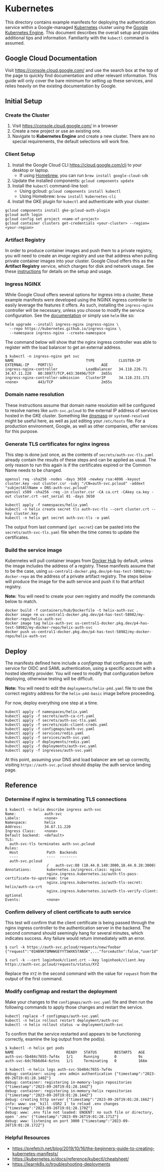 # Kubernetes

This directory contains example manifests for deploying the authentication service within a Google-managed [Kubernetes](https://kubernetes.io) cluster using the [Google Kubernetes Engine](https://cloud.google.com/kubernetes-engine). This document describes the overall setup and provides additional tips and information. Familiarity with the `kubectl` command is assumed.

## Google Cloud Documentation

Visit https://console.cloud.google.com/ and use the search box at the top of the page to quickly find documentation and other relevant information. This guide will only cover the bare minimum for setting up these services, and relies heavily on the existing documentation by Google.

## Initial Setup

### Create the Cluster

1. Visit https://console.cloud.google.com/ in a browser
1. Create a new project or use an existing one.
1. Navigate to **Kubernetes Engine** and create a new cluster. There are no special requirements, the default selections will work fine.

### Client Setup

1. Install the Google Cloud CLI https://cloud.google.com/cli to your desktop or laptop.
    * If using [Homebrew](https://brew.sh), you can run `brew install google-cloud-sdk`
1. Update the installed components: `gcloud components update`
1. Install the `kubectl` command-line tool:
    * Using gcloud: `gcloud components install kubectl`
    * Using Homebrew: `brew install kubernetes-cli`
1. Install the GKE plugin for `kubectl` and authenticate with your cluster:

```shell
gcloud components install gke-gcloud-auth-plugin
gcloud auth login
gcloud config set project <name-of-project>
gcloud container clusters get-credentials <your-cluster> --region=<your-region>
```

### Artifact Registry

In order to produce container images and push them to a private registry, you will need to create an *image registry* and use that address when pulling private container images into your cluster. Google Cloud offers this as the **Artifact Registry** service, which charges for disk and network usage. See these [instructions](https://cloud.google.com/artifact-registry/docs/docker/store-docker-container-images) for details on the setup and usage.

### Ingress NGINX

While Google Cloud offers several options for ingress into a cluster, these example manifests were developed using the NGINX ingress controller to easily leverage the features it offers. As such, installing the `ingress-nginx` controller will be necessary, unless you choose to modify the service configuration. See the [documentation](https://kubernetes.github.io/ingress-nginx/deploy/) or simply use `helm` like so:

```shell
helm upgrade --install ingress-nginx ingress-nginx \
  --repo https://kubernetes.github.io/ingress-nginx \
  --namespace ingress-nginx --create-namespace
```

The command below will show that the nginx ingress controller was able to register with the load balancer to get an external address.

```shell
$ kubectl -n ingress-nginx get svc
NAME                                 TYPE           CLUSTER-IP       EXTERNAL-IP    PORT(S)                      AGE
ingress-nginx-controller             LoadBalancer   34.118.226.71    34.67.11.220   80:30977/TCP,443:30496/TCP   2m55s
ingress-nginx-controller-admission   ClusterIP      34.118.231.171   <none>         443/TCP                      2m55s
```

### Domain name resolution

These instructions assume that domain name resolution will be configured to resolve names like `auth-svc.pcloud` to the external IP address of services hosted in the GKE cluster. Something like [dnsmasq](https://thekelleys.org.uk/dnsmasq/doc.html) or `systemd-resolved` might be useful here, as well as just editing your `/etc/hosts` file. For a production environment, Google, as well as other companies, offer services for this purpose.

### Generate TLS certificates for nginx ingress

This step is done just once, as the contents of `secrets/auth-svc-tls.yaml` already contain the results of these steps and can be applied as usual. The only reason to run this again is if the certificates expired or the Common Name needs to be changed.

```shell
openssl req -sha256 -nodes -days 3650 -newkey rsa:4096 -keyout cluster.key -out cluster.csr -subj "/CN=auth-svc.pcloud" -addext "subjectAltName = DNS:auth-svc.pcloud"
openssl x509 -sha256 -req -in cluster.csr -CA ca.crt -CAkey ca.key -out cluster.crt -set_serial 01 -days 3650

kubectl apply -f namespaces/helix.yaml
kubectl -n helix create secret tls auth-svc-tls --cert cluster.crt --key cluster.key
kubectl -n helix get secret auth-svc-tls -o yaml
```

The output from last command (`get secret`) can be pasted into the `secrets/auth-svc-tls.yaml` file when the time comes to update the certificates.

### Build the service image

Kubernetes will pull container images from [Docker Hub](https://hub.docker.com) by default, unless the image includes the address of a registry. These manifests assume that to be the case, using `us-central1-docker.pkg.dev/p4-has-test-58982/my-docker-repo` as the address of a private artifact registry. The steps below will produce the image for the auth service and push it to that artifact registry.

**Note:** You will need to create your own registry and modify the commands below to match.

```shell
docker build -f containers/hub/Dockerfile -t helix-auth-svc .
docker image rm us-central1-docker.pkg.dev/p4-has-test-58982/my-docker-repo/helix-auth-svc
docker image tag helix-auth-svc us-central1-docker.pkg.dev/p4-has-test-58982/my-docker-repo/helix-auth-svc
docker push us-central1-docker.pkg.dev/p4-has-test-58982/my-docker-repo/helix-auth-svc
```

## Deploy

The manifests defined here include a _configmap_ that configures the auth service for OIDC and SAML authentication, using a specific account with a hosted identity provider. You will need to modify that configuration before deploying, otherwise testing will be difficult.

**Note:** You will need to edit the `deployments/helix-p4d.yaml` file to use the correct registry address for the `helix-p4d-basic` image before proceeding.

For now, deploy everything one step at a time.

```shell
kubectl apply -f namespaces/helix.yaml
kubectl apply -f secrets/auth-ca-crt.yaml
kubectl apply -f secrets/auth-svc-tls.yaml
kubectl apply -f secrets/oidc-client-creds.yaml
kubectl apply -f configmaps/auth-svc.yaml
kubectl apply -f services/redis.yaml
kubectl apply -f services/auth-svc.yaml
kubectl apply -f deployments/redis.yaml
kubectl apply -f deployments/auth-svc.yaml
kubectl apply -f ingresses/auth-svc.yaml
```

At this point, assuming your DNS and load balancer are set up correctly, visiting `https://auth-svc.pcloud` should display the auth service landing page.

## Reference

### Determine if nginx is terminating TLS connections

```shell
$ kubectl -n helix describe ingress auth-svc
Name:             auth-svc
Labels:           <none>
Namespace:        helix
Address:          34.67.11.220
Ingress Class:    <none>
Default backend:  <default>
TLS:
  auth-svc-tls terminates auth-svc.pcloud
Rules:
  Host             Path  Backends
  ----             ----  --------
  auth-svc.pcloud
                   /   auth-svc:80 (10.44.0.140:3000,10.44.0.28:3000)
Annotations:       kubernetes.io/ingress.class: nginx
                   nginx.ingress.kubernetes.io/auth-tls-pass-certificate-to-upstream: true
                   nginx.ingress.kubernetes.io/auth-tls-secret: helix/auth-ca-crt
                   nginx.ingress.kubernetes.io/auth-tls-verify-client: optional
Events:            <none>
```

### Confirm delivery of client certificate to auth service

This test will confirm that the client certificate is being passed through the nginx ingress controller to the authentication server in the backend. The second command should seemingly hang for several minutes, which indicates success. Any failure would return immediately with an error.

```shell
$ curl -k https://auth-svc.pcloud/requests/new/foobar
{"request":"01HB9KTQMWWGEYYT5WXK5TANSK",..."forceAuthn":false,"userId":"foobar","instanceId":"none"}

$ curl -k --cert loginhook/client.crt --key loginhook/client.key https://auth-svc.pcloud/requests/status/XYZ
```

Replace the `XYZ` in the second command with the value for `request` from the output of the first command.

### Modify configmap and restart the deployment

Make your changes to the `configmaps/auth-svc.yaml` file and then run the following commands to apply those changes and restart the service.

```shell
kubectl replace -f configmaps/auth-svc.yaml
kubectl -n helix rollout restart deployment/auth-svc
kubectl -n helix rollout status -w deployment/auth-svc
```

To confirm that the service restarted and appears to be functioning correctly, examine the log output from the pod(s).

```shell
$ kubectl -n helix get pods
NAME                        READY   STATUS        RESTARTS   AGE
auth-svc-5b484c7655-7wf4x   1/1     Running       0          9s
auth-svc-6dc76b6d64-6ztns   1/1     Terminating   0          166m

$ kubectl -n helix logs auth-svc-5b484c7655-7wf4x
debug: container: using .env admin authentication {"timestamp":"2023-09-26T19:01:28.140Z"}
debug: container: registering in-memory-login repositories {"timestamp":"2023-09-26T19:01:28.144Z"}
debug: container: registering in-memory-helix repositories {"timestamp":"2023-09-26T19:01:28.144Z"}
debug: creating http server {"timestamp":"2023-09-26T19:01:28.166Z"}
info: www: use `kill -USR2 1` to reload .env changes {"timestamp":"2023-09-26T19:01:28.170Z"}
debug: www: .env file not loaded: ENOENT: no such file or directory, open '.env' {"timestamp":"2023-09-26T19:01:28.171Z"}
debug: www: listening on port 3000 {"timestamp":"2023-09-26T19:01:28.172Z"}
```

### Helpful Resources

* https://prefetch.net/blog/2019/10/16/the-beginners-guide-to-creating-kubernetes-manifests/
* https://kubernetes.io/docs/reference/kubectl/cheatsheet/
* https://learnk8s.io/troubleshooting-deployments
